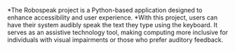*The Robospeak project is a Python-based application designed to enhance accessibility and user experience. 
*With this project, users can have their system audibly speak the text they type using the keyboard. It serves as an assistive technology tool, making computing more inclusive for individuals with visual impairments or those who prefer auditory feedback.
